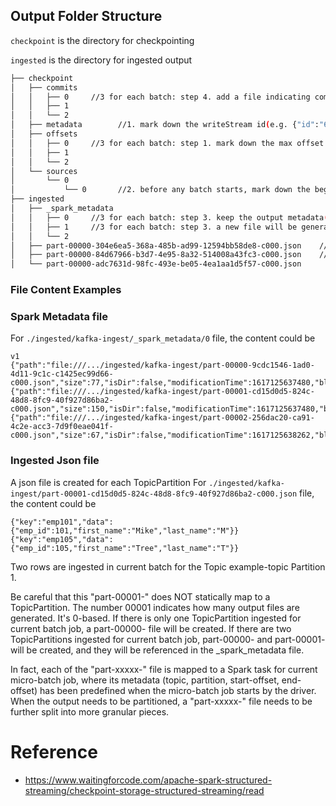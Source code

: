 ## Output Folder Structure
`checkpoint` is the directory for checkpointing

`ingested` is the directory for ingested output

```bash
├── checkpoint
│   ├── commits
│   │   ├── 0     //3 for each batch: step 4. add a file indicating committed
│   │   ├── 1
│   │   └── 2
│   ├── metadata        //1. mark down the writeStream id(e.g. {"id":"6620ab39-04f9-4af4-8e50-9e5dedff1205"}) as the first thing to do
│   ├── offsets
│   │   ├── 0     //3 for each batch: step 1. mark down the max offset for a topic partition and the configurations for current batch job
│   │   ├── 1
│   │   └── 2
│   └── sources
│       └── 0
│           └── 0       //2. before any batch starts, mark down the beginning offset for topic partitions. e.g. {"quickstart-events":{"0":0},"example-topic":{"2":0,"1":0,"0":0}}
├── ingested
│   ├── _spark_metadata
│   │   ├── 0     //3 for each batch: step 3. keep the output metadata(e.g. filename, size, etc.) in a file with name starting from 0
│   │   ├── 1     //3 for each batch: step 3. a new file will be generated for each batch output
│   │   └── 2
│   ├── part-00000-304e6ea5-368a-485b-ad99-12594bb58de8-c000.json    //3 for each batch: step 2. save the batch output to disk.
│   ├── part-00000-84d67966-b3d7-4e95-8a32-514008a43fc3-c000.json    //3 for each batch: step 2. "part-00000-" is created for each TopicPartition that the streamingQuery is responsible for
│   └── part-00000-adc7631d-98fc-493e-be05-4ea1aa1d5f57-c000.json
```

### File Content Examples
### Spark Metadata file
For `./ingested/kafka-ingest/_spark_metadata/0` file, the content could be
```text
v1
{"path":"file:///.../ingested/kafka-ingest/part-00000-9cdc1546-1ad0-4d11-9c1c-c1425ec99d66-c000.json","size":77,"isDir":false,"modificationTime":1617125637480,"blockReplication":1,"blockSize":33554432,"action":"add"}
{"path":"file:///.../ingested/kafka-ingest/part-00001-cd15d0d5-824c-48d8-8fc9-40f927d86ba2-c000.json","size":150,"isDir":false,"modificationTime":1617125637480,"blockReplication":1,"blockSize":33554432,"action":"add"}
{"path":"file:///.../ingested/kafka-ingest/part-00002-256dac20-ca91-4c2e-acc3-7d9f0eae041f-c000.json","size":67,"isDir":false,"modificationTime":1617125638262,"blockReplication":1,"blockSize":33554432,"action":"add"}
```

### Ingested Json file
A json file is created for each TopicPartition
For `./ingested/kafka-ingest/part-00001-cd15d0d5-824c-48d8-8fc9-40f927d86ba2-c000.json` file, the content could be
```text
{"key":"emp101","data":{"emp_id":101,"first_name":"Mike","last_name":"M"}}
{"key":"emp105","data":{"emp_id":105,"first_name":"Tree","last_name":"T"}}
```
Two rows are ingested in current batch for the Topic example-topic Partition 1.

Be careful that this "part-00001-" does NOT statically map to a TopicPartition. 
The number 00001 indicates how many output files are generated. It's 0-based. 
If there is only one TopicPartition ingested for current batch job, a part-00000- file will be created.
If there are two TopicPartitions ingested for current batch job, 
part-00000- and part-00001- will be created, and they will be referenced in the _spark_metadata file.

In fact, each of the "part-xxxxx-" file is mapped to a Spark task for current micro-batch job, where its metadata
(topic, partition, start-offset, end-offset) has been predefined when the micro-batch job starts by the driver.
When the output needs to be partitioned, a "part-xxxxx-" file needs to be further split into more granular pieces.


# Reference
* https://www.waitingforcode.com/apache-spark-structured-streaming/checkpoint-storage-structured-streaming/read




















